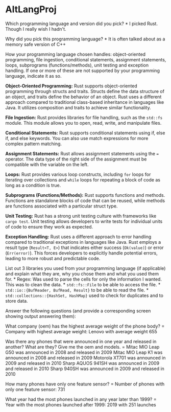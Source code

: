 # AltLangProj

Which programming language and version did you pick?
    * I picked Rust. Though I really wish I hadn't.

Why did you pick this programming language?
    * It is often talked about as a memory safe version of C++

How your programming language chosen handles: object-oriented programming, file ingestion, conditional statements, assignment statements, loops, subprograms (functions/methods), unit testing and exception handling. If one or more of these are not supported by your programming language, indicate it as so. 

**Object-Oriented Programming:** Rust supports object-oriented programming through structs and traits. Structs define the data structure of an object, and traits define the behavior of an object. Rust uses a different approach compared to traditional class-based inheritance in languages like Java. It utilizes composition and traits to achieve similar functionality.

**File Ingestion:** Rust provides libraries for file handling, such as the `std::fs` module. This module allows you to open, read, write, and manipulate files.

**Conditional Statements:** Rust supports conditional statements using if, else if, and else keywords. You can also use match expressions for more complex pattern matching.

**Assignment Statements:** Rust allows assignment statements using the `=` operator. The data type of the right side of the assignment must be compatible with the variable on the left.

**Loops:** Rust provides various loop constructs, including `for` loops for iterating over collections and `while` loops for repeating a block of code as long as a condition is true.

**Subprograms (Functions/Methods):** Rust supports functions and methods. Functions are standalone blocks of code that can be reused, while methods are functions associated with a particular struct type.

**Unit Testing:** Rust has a strong unit testing culture with frameworks like `cargo test`. Unit testing allows developers to write tests for individual units of code to ensure they work as expected.

**Exception Handling:** Rust uses a different approach to error handling compared to traditional exceptions in languages like Java. Rust employs a result type (`Result<T, E>`) that indicates either success (`Ok(value)`) or error (`Err(error)`). This forces developers to explicitly handle potential errors, leading to more robust and predictable code.

List out 3 libraries you used from your programming language (if applicable) and explain what they are, why you chose them and what you used them for.
    * Regex: Was used to parse the cells for only the information I wanted. This was to clean the data.
    * `std::fs::File` to be able to access the file.
    * `std::io::{BufReader, BufRead, Result}` to be able to read the file.
    * `std::collections::{HashSet, HashMap}` used to check for duplicates and to store data.

Answer the following questions (and provide a corresponding screen showing output answering them):

What company (oem) has the highest average weight of the phone body?
    = Company with highest average weight: Lenovo with average weight 655

Was there any phones that were announced in one year and released in another? What are they? Give me the oem and models.
    = Mitac MIO Leap G50 was announced in 2008 and released in 2009
Mitac MIO Leap K1 was announced in 2008 and released in 2009
Motorola XT701 was announced in 2009 and released in 2010
Sharp AQUOS  941SH was announced in 2009 and released in 2010
Sharp 940SH was announced in 2009 and released in 2010

How many phones have only one feature sensor?
    = Number of phones with only one feature sensor: 731

What year had the most phones launched in any year later than 1999? 
    = Year with the most phones launched after 1999: 2019 with 251 launches




